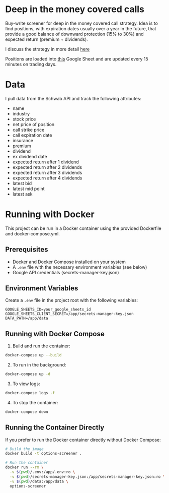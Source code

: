 # Deep in the money covered calls

Buy-write screener for deep in the money covered call strategy. Idea is to find
positions, with expiration dates usually over a year in the future, that provide a good
balance of downward protection (15% to 30%) and expected return (premium + dividends).

I discuss the strategy in more detail [here](https://www.oliver.dev/posts/2025/05/options-screener-part-i.html)

Positions are loaded into
[this](https://docs.google.com/spreadsheets/d/1dhLDNkZbI2-7Fm4jXRreL-S6oTRExumvJRH1fEQIiOs/edit?usp=sharing) Google Sheet and are updated every 15 minutes on trading days.

# Data
I pull data from the Schwab API and track the following attributes:
* name	
* industry	
* stock price
* net price of position 
* call strike price
* call expiration date
* insurance	
* premium	
* dividend	
* ex dividend date	
* expected return after 1 dividend
* expected return after 2 dividends	
* expected return after 3 dividends	
* expected return after 4 dividends	
* latest bid	
* latest mid point	
* latest ask

# Running with Docker

This project can be run in a Docker container using the provided Dockerfile and docker-compose.yml.

## Prerequisites

- Docker and Docker Compose installed on your system
- A `.env` file with the necessary environment variables (see below)
- Google API credentials (secrets-manager-key.json)

## Environment Variables

Create a `.env` file in the project root with the following variables:

```
GOOGLE_SHEETS_ID=your_google_sheets_id
GOOGLE_SHEETS_CLIENT_SECRET=/app/secrets-manager-key.json
DATA_PATH=/app/data
```

## Running with Docker Compose

1. Build and run the container:

```bash
docker-compose up --build
```

2. To run in the background:

```bash
docker-compose up -d
```

3. To view logs:

```bash
docker-compose logs -f
```

4. To stop the container:

```bash
docker-compose down
```

## Running the Container Directly

If you prefer to run the Docker container directly without Docker Compose:

```bash
# Build the image
docker build -t options-screener .

# Run the container
docker run --rm \
  -v $(pwd)/.env:/app/.env:ro \
  -v $(pwd)/secrets-manager-key.json:/app/secrets-manager-key.json:ro \
  -v $(pwd)/data:/app/data \
  options-screener
```
